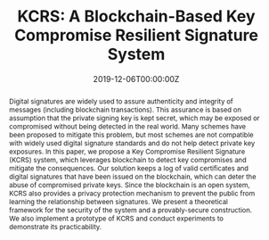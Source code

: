 ---
title: "KCRS: A Blockchain-Based Key Compromise Resilient Signature System"
authors:
- Lei Xu
- Lin Chen
- Zhimin Gao
- admin
- Kimberly Doan
- Shouhuai Xu
- Weidong Shi

date: "2019-12-06T00:00:00Z"
doi: "10.1007/978-981-15-2777-7_19"

# Publication type.
# Legend: 0 = Uncategorized; 1 = Conference paper; 2 = Journal article;
# 3 = Preprint / Working Paper; 4 = Report; 5 = Book; 6 = Book section;
# 7 = Thesis; 8 = Patent
publication_types: ["1"]

# Publication name and optional abbreviated publication name.
publication: "*The First International Conference on Blockchain and Trustworthy Systems (BlockSys 2019)*"
publication_short: ""

abstract: Digital signatures are widely used to assure authenticity and integrity of messages (including blockchain transactions). This assurance is based on assumption that the private signing key is kept secret, which may be exposed or compromised without being detected in the real world. Many schemes have been proposed to mitigate this problem, but most schemes are not compatible with widely used digital signature standards and do not help detect private key exposures. In this paper, we propose a Key Compromise Resilient Signature (KCRS) system, which leverages blockchain to detect key compromises and mitigate the consequences. Our solution keeps a log of valid certificates and digital signatures that have been issued on the blockchain, which can deter the abuse of compromised private keys. Since the blockchain is an open system, KCRS also provides a privacy protection mechanism to prevent the public from learning the relationship between signatures. We present a theoretical framework for the security of the system and a provably-secure construction. We also implement a prototype of KCRS and conduct experiments to demonstrate its practicability.

links:
- name: Best Paper Award
  url: publication/blocksys2019/Award.pdf
---